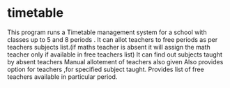 # timetable
This program runs a Timetable management system for a school with classes up to 5 and 8 periods .
It can allot teachers to free periods as per teachers subjects list.(if maths teacher is absent it will assign the math teacher only if available in free teachers list)
It can find out subjects taught by absent teachers 
Manual allotement of teachers also given
Also provides option for teachers ,for specified subject taught.
Provides list of free teachers available in particular period.



